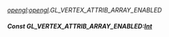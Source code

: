 _[opengl](../../modules/opengl/opengl-module.md):[opengl](../../modules/opengl/opengl-module.md).GL\_VERTEX\_ATTRIB\_ARRAY\_ENABLED_
##### Const GL\_VERTEX\_ATTRIB\_ARRAY\_ENABLED:[Int](../../modules/wonkey/wonkey-types-int.md)
